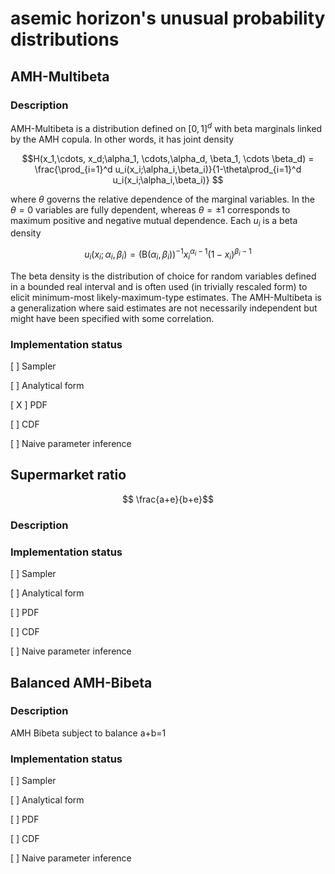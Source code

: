 asemic horizon's unusual probability distributions
==================================================

AMH-Multibeta
-------------

### Description

AMH-Multibeta is a distribution defined on $[0,1]^d$ with beta marginals linked by the AMH copula. In other words, it has joint density

$$H(x_1,\cdots, x_d;\alpha_1, \cdots,\alpha_d, \beta_1, \cdots \beta_d) = \frac{\prod_{i=1}^d u_i(x_i;\alpha_i,\beta_i)}{1-\theta\prod_{i=1}^d u_i(x_i;\alpha_i,\beta_i)} $$

where $\theta$ governs the relative dependence of the marginal variables. In the $\theta=0$ variables are fully dependent, whereas $\theta=\pm 1$ corresponds to maximum positive and negative mutual dependence. Each $u_i$ is a beta density

$$u_i(x_i; \alpha_i,\beta_i) = (\mathrm B(\alpha_i,\beta_i))^{-1} x_i^{\alpha_i - 1} (1-x_i)^{\beta_i -1}$$ 


The beta density is the distribution of choice for random variables defined in a bounded real interval and is often used (in trivially rescaled form) to elicit minimum-most likely-maximum-type estimates. The AMH-Multibeta is a generalization where said estimates are not necessarily independent but might have been specified with some correlation.

### Implementation status

[   ] Sampler

[   ] Analytical form

[ X ] PDF

[   ] CDF

[   ] Naive parameter inference


Supermarket ratio
-----------------

$$ \frac{a+e}{b+e}$$

### Description

### Implementation status


[   ] Sampler

[   ] Analytical form

[   ] PDF

[   ] CDF

[   ] Naive parameter inference


Balanced AMH-Bibeta
------------------- 

### Description

AMH Bibeta subject to balance a+b=1

### Implementation status


[   ] Sampler

[   ] Analytical form

[   ] PDF

[   ] CDF

[   ] Naive parameter inference
